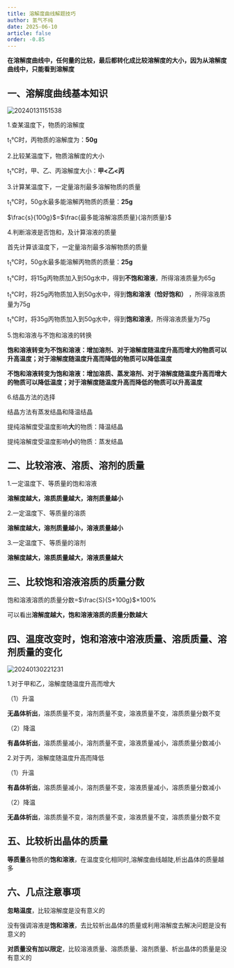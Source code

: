 ```yaml
---
title: 溶解度曲线解题技巧
author: 氢气不纯
date: 2025-06-10
article: false
order: -0.85
---
```


**在溶解度曲线中，任何量的比较，最后都转化成比较溶解度的大小，因为从溶解度曲线中，只能看到溶解度**

## 一、溶解度曲线基本知识

![20240131151538](https://img.edaychem.cn/img/20240131151538.jpg)​

1.查某温度下，物质的溶解度	

t<sub>1</sub>℃时，丙物质的溶解度为：**50g**

2.比较某温度下，物质溶解度的大小

t<sub>1</sub>℃时，甲、乙、丙溶解度大小：**甲&lt;乙&lt;丙**

3.计算某温度下，一定量溶剂最多溶解物质的质量

t<sub>1</sub>℃时，50g水最多能溶解丙物质的质量：**25g**

$\frac{s}{100g}$=$\frac{最多能溶解溶质质量}{溶剂质量}$

4.判断溶液是否饱和，及计算溶液的质量

首先计算该温度下，一定量溶剂最多溶解物质的质量

t<sub>1</sub>℃时，50g水最多能溶解丙物质的质量：**25g**

t<sub>1</sub>℃时，将15g丙物质加入到50g水中，得到**不饱和溶液**，所得溶液质量为65g

t<sub>1</sub>℃时，将25g丙物质加入到50g水中，得到**饱和溶液（恰好饱和）** ，所得溶液质量为75g

t<sub>1</sub>℃时，将35g丙物质加入到50g水中，得到**饱和溶液**，所得溶液质量为75g

5.饱和溶液与不饱和溶液的转换

**饱和溶液转变为不饱和溶液：增加溶剂、对于溶解度随温度升高而增大的物质可以升高温度；对于溶解度随温度升高而降低的物质可以降低温度**

**不饱和溶液转变为饱和溶液：增加溶质、蒸发溶剂、对于溶解度随温度升高而增大的物质可以降低温度；对于溶解度随温度升高而降低的物质可以升高温度**

6.结晶方法的选择	

结晶方法有蒸发结晶和降温结晶

提纯溶解度受温度影响**大**的物质：降温结晶

提纯溶解度受温度影响**小**的物质：蒸发结晶

## 二、比较溶液、溶质、溶剂的质量

1.一定温度下、等质量的饱和溶液

**溶解度越大，溶质质量越大，溶剂质量越小**

2.一定温度下、等质量的溶质

**溶解度越大，溶剂质量越小，溶液质量越小**

3.一定温度下、等质量的溶剂

**溶解度越大，溶质质量越大，溶液质量越大**

## 三、比较饱和溶液溶质的质量分数

饱和溶液溶质的质量分数=$\frac{S}{S+100g}$×100%

可以看出**溶解度越大，饱和溶液溶质的质量分数越大**

## 四、温度改变时，饱和溶液中溶液质量、溶质质量、溶剂质量的变化

![20240130221231](https://img.edaychem.cn//img/20240130221231.jpg)​

1.对于甲和乙，溶解度随温度升高而增大

（1）升温	

**无晶体析出**，溶质质量不变，溶剂质量不变，溶液质量不变，溶质质量分数不变

（2）降温

**有晶体析出**，溶质质量减小，溶剂质量不变，溶液质量减小，溶质质量分数减小

2.对于丙，溶解度随温度升高而降低

（1）升温

**有晶体析出**，溶质质量减小，溶剂质量不变，溶液质量减小，溶质质量分数减小

（2）降温

**无晶体析出**，溶质质量不变，溶剂质量不变，溶液质量不变，溶质质量分数不变

## 五、比较析出晶体的质量

**等质量**各物质的**饱和溶液**，在温度变化相同时,溶解度曲线越陡,析出晶体的质量越多

## 六、几点注意事项	

**忽略温度**，比较溶解度是没有意义的

没有强调溶液是**饱和溶液**，去比较析出晶体的质量或利用溶解度去解决问题是没有意义的

**对质量没有加以限定**，比较溶液质量、溶质质量、溶剂质量、析出晶体的质量是没有意义的

‍
